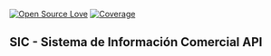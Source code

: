 [![Open Source Love](https://badges.frapsoft.com/os/v2/open-source.svg?v=103)](https://github.com/ellerbrock/open-source-badges/)
[![Coverage](https://sonarcloud.io/api/project_badges/measure?project=sic-api%3Asic-api&metric=coverage)](https://sonarcloud.io/summary/new_code?id=sic-api%3Asic-api)

<h2>SIC - Sistema de Información Comercial API</h2>
